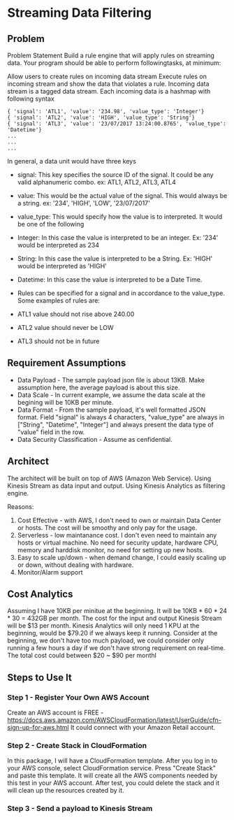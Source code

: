 # Streaming Data Filtering

## Problem
Problem Statement
Build a rule engine that will apply rules on streaming data. Your program should be able to perform followingtasks, at minimum:

Allow users to create rules on incoming data stream
Execute rules on incoming stream and show the data that violates a rule.
Incoming data stream is a tagged data stream. Each incoming data is a hashmap with following syntax

```
{ 'signal': 'ATL1', 'value': '234.98', 'value_type': 'Integer'}
{ 'signal': 'ATL2', 'value': 'HIGH', 'value_type': 'String'}
{ 'signal': 'ATL3', 'value': '23/07/2017 13:24:00.8765', 'value_type': 'Datetime'}
...
...
...
```

In general, a data unit would have three keys

- signal: This key specifies the source ID of the signal. It could be any valid alphanumeric combo. ex: ATL1, ATL2, ATL3, ATL4
- value: This would be the actual value of the signal. This would always be a string. ex: '234', 'HIGH', 'LOW', '23/07/2017'
- value_type: This would specify how the value is to interpreted. It would be one of the following
- Integer: In this case the value is interpreted to be an integer. Ex: '234' would be interpreted as 234
- String: In this case the value is interpreted to be a String. Ex: 'HIGH' would be interpreted as 'HIGH'
- Datetime: In this case the value is interpreted to be a Date Time.
- Rules can be specified for a signal and in accordance to the value_type. Some examples of rules are:

- ATL1 value should not rise above 240.00
- ATL2 value should never be LOW
- ATL3 should not be in future

## Requirement Assumptions
- Data Payload - The sample payload json file is about 13KB. Make assumption here, the average payload is about this size.
- Data Scale - In current example, we assume the data scale at the begining will be 10KB per minute.
- Data Format - From the sample payload, it's well formatted JSON format. Field "signal" is always 4 characters, "value_type" are always in ["String", "Datetime", "Integer"] and always present the data type of "value" field in the row.
- Data Security Classification - Assume as cenfidential.

## Architect
The architect will be built on top of AWS (Amazon Web Service). Using Kinesis Stream as data input and output. Using Kinesis Analytics as filtering engine.

Reasons:
1. Cost Effective - with AWS, I don't need to own or maintain Data Center or hosts. The cost will be smoothy and only pay for the usage.
2. Serverless - low maintanance cost. I don't even need to maintain any hosts or virtual machine. No need for security update, hardware CPU, memory and harddisk monitor, no need for setting up new hosts.
3. Easy to scale up/down - when demand change, I could easily scaling up or down, without dealing with hardware.
4. Monitor/Alarm support

## Cost Analytics
Assuming I have 10KB per minitue at the beginning. It will be 10KB * 60 * 24 * 30 = 432GB per month. The cost for the input and output Kinesis Stream will be $13 per month. Kinesis Analytics will only need 1 KPU at the beginning, would be $79.20 if we always keep it running. Consider at the beginning, we don't have too much payload, we could consider only running a few hours a day if we don't have strong requirement on real-time. The total cost could between $20 ~ $90 per monthl

## Steps to Use It

### Step 1 - Register Your Own AWS Account
Create an AWS account is FREE - https://docs.aws.amazon.com/AWSCloudFormation/latest/UserGuide/cfn-sign-up-for-aws.html
It could connect with your Amazon Retail account.

### Step 2 - Create Stack in CloudFormation
In this package, I will have a CloudFormation template. After you log in to your AWS console, select CloudFormation service. Press "Create Stack" and paste this template. It will create all the AWS components needed by this test in your AWS account. After test, you could delete the stack and it will clean up the resources created by it.

### Step 3 - Send a payload to Kinesis Stream




















